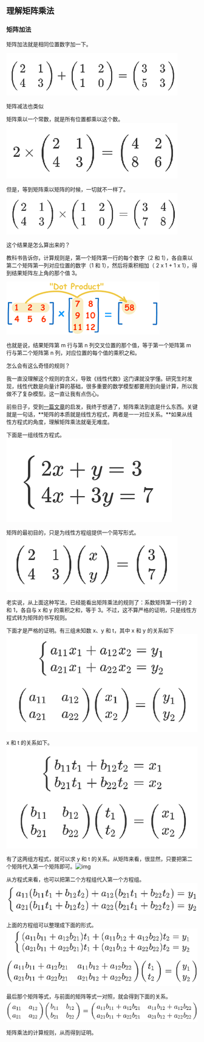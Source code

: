 ## 理解矩阵乘法

### 矩阵加法

矩阵加法就是相同位置数字加一下。

![bg2015090102](/img/Matrix/bg2015090102.png)

矩阵减法也类似

矩阵乘以一个常数，就是所有位置都乘以这个数。![bg2015090103](/img/Matrix/bg2015090103.png)

但是，等到矩阵乘以矩阵的时候，一切就不一样了。![bg2015090104](/img/Matrix/bg2015090104.png)

这个结果是怎么算出来的？

教科书告诉你，计算规则是，第一个矩阵第一行的每个数字（2 和 1），各自乘以第二个矩阵第一列对应位置的数字（1 和 1），然后将乘积相加（ 2 x 1 + 1 x 1），得到结果矩阵左上角的那个值 3。

![bg2015090105](/img/Matrix/bg2015090105.gif)

也就是说，结果矩阵第 m 行与第 n 列交叉位置的那个值，等于第一个矩阵第 m 行与第二个矩阵第 n 列，对应位置的每个值的乘积之和。

怎么会有这么奇怪的规则？

我一直没理解这个规则的含义，导致《线性代数》这门课就没学懂。研究生时发现，线性代数是向量计算的基础，很多重要的数学模型都要用到向量计算，所以我做不了复杂模型。这一直让我有点伤心。

前些日子，受到[一篇文章](https://nolaymanleftbehind.wordpress.com/2011/07/10/linear-algebra-what-matrices-actually-are/)的启发，我终于想通了，矩阵乘法到底是什么东西。关键就是一句话，**矩阵的本质就是线性方程式，两者是一一对应关系。**如果从线性方程式的角度，理解矩阵乘法就毫无难度。

下面是一组线性方程式。![bg2015090106](/img/Matrix/bg2015090106.png)

矩阵的最初目的，只是为线性方程组提供一个简写形式。![bg2015090107](/img/Matrix/bg2015090107.png)

老实说，从上面这种写法，已经能看出矩阵乘法的规则了：系数矩阵第一行的 2 和 1，各自与 x 和 y 的乘积之和，等于 3。不过，这不算严格的证明，只是线性方程式转为矩阵的书写规则。

下面才是严格的证明。有三组未知数 x、y 和 t，其中 x 和 y 的关系如下![bg2015090108](/img/Matrix/bg2015090108.png)

x 和 t 的关系如下。
![bg2015090109](/img/Matrix/bg2015090109.png)

有了这两组方程式，就可以求 y 和 t 的关系。从矩阵来看，很显然，只要把第二个矩阵代入第一个矩阵即可。![img](http://www.ruanyifeng.com/blogimg/asset/2015/bg2015090110.png)

从方程式来看，也可以把第二个方程组代入第一个方程组。![img](/img/Matrix/bg2015090111.png)

上面的方程组可以整理成下面的形式。![bg2015090112](/img/Matrix/bg2015090112.png)

最后那个矩阵等式，与前面的矩阵等式一对照，就会得到下面的关系。![img](/img/Matrix/bg2015090113.png)

矩阵乘法的计算规则，从而得到证明。
